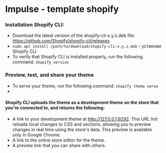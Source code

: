 # Impulse - template shopify
### Installation Shopify CLI:

* Download the latest version of the shopify-cli-x.y.z.deb file: https://github.com/Shopify/shopify-cli/releases
* ```sudo apt install /path/to/download/shopify-cli-x.y.z.deb``` - установи Shopify CLI
* To verify that Shopify CLI is installed properly, run the following command: ```shopify version```

### Preview, test, and share your theme
* To serve your theme, run the following command: ``` shopify theme serve ```
* 

#### Shopify CLI uploads the theme as a development theme on the store that you're connected to, and returns the following:

* A link to your development theme at http://127.0.0.1:9292. This URL hot reloads local changes to CSS and sections, allowing you to preview changes in real time using the store's data. This preview is available only in Google Chrome.
* A link to the online store editor for the theme.
* A preview link that you can share with others.
